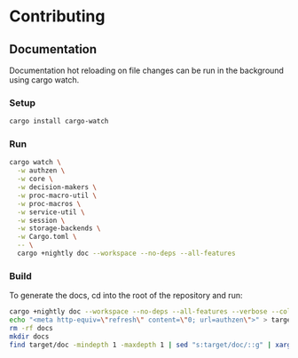 # Contributing

## Documentation
Documentation hot reloading on file changes can be run in the background using cargo watch.

### Setup
```sh
cargo install cargo-watch
```

### Run
```sh
cargo watch \
  -w authzen \
  -w core \
  -w decision-makers \
  -w proc-macro-util \
  -w proc-macros \
  -w service-util \
  -w session \
  -w storage-backends \
  -w Cargo.toml \
  -- \
  cargo +nightly doc --workspace --no-deps --all-features
```

### Build
To generate the docs, cd into the root of the repository and run:
```sh
cargo +nightly doc --workspace --no-deps --all-features --verbose --color always
echo "<meta http-equiv=\"refresh\" content=\"0; url=authzen\">" > target/doc/index.html
rm -rf docs
mkdir docs
find target/doc -mindepth 1 -maxdepth 1 | sed "s:target/doc/::g" | xargs -n 1 -I {} sh -c "mv target/doc/{} docs/{}"
```
